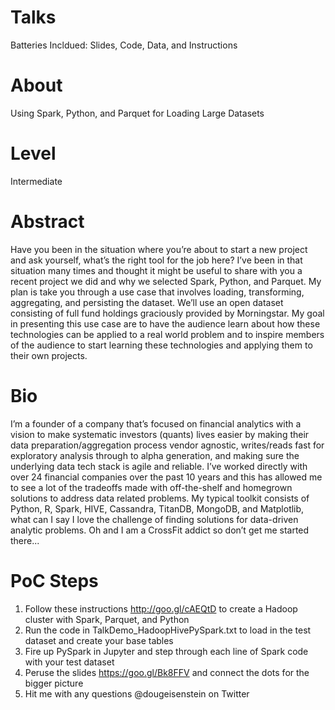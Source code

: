 # Talks
Batteries Incldued: Slides, Code, Data, and Instructions

# About
Using Spark, Python, and Parquet for Loading Large Datasets

# Level
Intermediate

# Abstract
Have you been in the situation where you’re about to start a new project and ask yourself, what’s the right tool for the job here? I’ve been in that situation many times and thought it might be useful to share with you a recent project we did and why we selected Spark, Python, and Parquet. My plan is take you through a use case that involves loading, transforming, aggregating, and persisting the dataset. We’ll use an open dataset consisting of full fund holdings graciously provided by Morningstar. My goal in presenting this use case are to have the audience learn about how these technologies can be applied to a real world problem and to inspire members of the audience to start learning these technologies and applying them to their own projects.

# Bio
I’m a founder of a company that’s focused on financial analytics with a vision to make systematic investors (quants) lives easier by making their data preparation/aggregation process vendor agnostic, writes/reads fast for exploratory analysis through to alpha generation, and making sure the underlying data tech stack is agile and reliable. I’ve worked directly with over 24 financial companies over the past 10 years and this has allowed me to see a lot of the tradeoffs made with off-the-shelf and homegrown solutions to address data related problems. My typical toolkit consists of Python, R, Spark, HIVE, Cassandra, TitanDB, MongoDB, and Matplotlib, what can I say I love the challenge of finding solutions for data-driven analytic problems. Oh and I am a CrossFit addict so don’t get me started there...


# PoC Steps
1. Follow these instructions http://goo.gl/cAEQtD to create a Hadoop cluster with Spark, Parquet, and Python
2. Run the code in TalkDemo_HadoopHivePySpark.txt to load in the test dataset and create your base tables
3. Fire up PySpark in Jupyter and step through each line of Spark code with your test dataset
4. Peruse the slides https://goo.gl/Bk8FFV and connect the dots for the bigger picture
5. Hit me with any questions @dougeisenstein on Twitter
